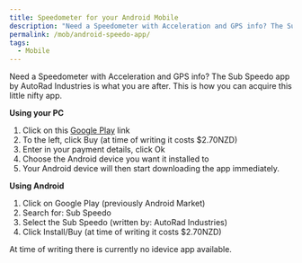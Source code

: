 ```yaml
---
title: Speedometer for your Android Mobile
description: "Need a Speedometer with Acceleration and GPS info? The Sub Speedo app by AutoRad Industries is what you are after. This is how you can acquire this litt..."
permalink: /mob/android-speedo-app/
tags:
  - Mobile
---
```

Need a Speedometer with Acceleration and GPS info? The Sub Speedo app by AutoRad Industries is what you are after. This is how you can acquire this little nifty app.

**Using your PC**

  1. Click on this <a title="Google Play - Sub Speedo" href="https://play.google.com/store/apps/details?id=autorad.subspeedopaid" target="_blank">Google Play</a> link
  2. To the left, click Buy (at time of writing it costs $2.70NZD)
  3. Enter in your payment details, click Ok
  4. Choose the Android device you want it installed to
  5. Your Android device will then start downloading the app immediately.

**Using Android**

  1. Click on Google Play (previously Android Market)
  2. Search for: Sub Speedo
  3. Select the Sub Speedo (written by: AutoRad Industries)
  4. Click Install/Buy (at time of writing it costs $2.70NZD)

  At time of writing there is currently no idevice app available.

